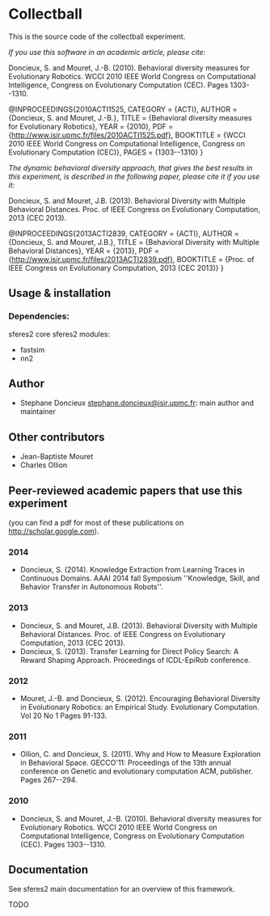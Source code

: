 Collectball
==========

This is the source code of the collectball experiment.

*If you use this software in an academic article, please cite:*

Doncieux, S. and Mouret, J.-B. (2010). Behavioral diversity measures for Evolutionary Robotics. WCCI 2010 IEEE World Congress on Computational Intelligence, Congress on Evolutionary Computation (CEC). Pages 1303--1310.

@INPROCEEDINGS{2010ACTI1525,
	CATEGORY = {ACTI},
	AUTHOR = {Doncieux, S. and Mouret, J.-B.},
	TITLE = {Behavioral diversity measures for Evolutionary Robotics},
	YEAR = {2010},
	PDF = {http://www.isir.upmc.fr/files/2010ACTI1525.pdf},
	BOOKTITLE = {WCCI 2010 IEEE World Congress on Computational Intelligence, Congress on Evolutionary Computation (CEC)},
	PAGES = {1303--1310}
}


*The dynamic behavioral diversity approach, that gives the best results in this experiment, is described in the following paper, please cite it if you use it:*

Doncieux, S. and Mouret, J.B. (2013). Behavioral Diversity with Multiple Behavioral Distances. Proc. of IEEE Congress on Evolutionary Computation, 2013 (CEC 2013).

@INPROCEEDINGS{2013ACTI2839,
	CATEGORY = {ACTI},
	AUTHOR = {Doncieux, S. and Mouret, J.B.},
	TITLE = {Behavioral Diversity with Multiple Behavioral Distances},
	YEAR = {2013},
	PDF = {http://www.isir.upmc.fr/files/2013ACTI2839.pdf},
	BOOKTITLE = {Proc. of IEEE Congress on Evolutionary Computation, 2013 (CEC 2013)}
}

Usage & installation
--------------------

### Dependencies:
sferes2 core
sferes2 modules:
* fastsim
* nn2

Author
-------
- Stephane Doncieux stephane.doncieux@isir.upmc.fr: main author and maintainer

Other contributors
------------
- Jean-Baptiste Mouret
- Charles Ollion 


Peer-reviewed academic papers that use this experiment
----------------------------------------


(you can find a pdf for most of these publications on http://scholar.google.com).

### 2014
- Doncieux, S. (2014). Knowledge Extraction from Learning Traces in Continuous Domains. AAAI 2014 fall Symposium ''Knowledge, Skill, and Behavior Transfer in Autonomous Robots''.

### 2013
- Doncieux, S. and Mouret, J.B. (2013). Behavioral Diversity with Multiple Behavioral Distances. Proc. of IEEE Congress on Evolutionary Computation, 2013 (CEC 2013).
- Doncieux, S. (2013). Transfer Learning for Direct Policy Search: A Reward Shaping Approach. Proceedings of ICDL-EpiRob conference.

### 2012
- Mouret, J.-B. and Doncieux, S. (2012). Encouraging Behavioral Diversity in Evolutionary Robotics: an Empirical Study. Evolutionary Computation. Vol 20 No 1 Pages 91-133.

### 2011
- Ollion, C. and Doncieux, S. (2011). Why and How to Measure Exploration in Behavioral Space. GECCO'11: Proceedings of the 13th annual conference on Genetic and evolutionary computation ACM, publisher. Pages 267--294.

### 2010
- Doncieux, S. and Mouret, J.-B. (2010). Behavioral diversity measures for Evolutionary Robotics. WCCI 2010 IEEE World Congress on Computational Intelligence, Congress on Evolutionary Computation (CEC). Pages 1303--1310.

Documentation
-------------

See sferes2 main documentation for an overview of this framework. 

TODO

